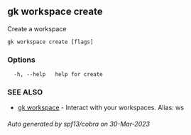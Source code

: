 ## gk workspace create

Create a workspace

```
gk workspace create [flags]
```

### Options

```
  -h, --help   help for create
```

### SEE ALSO

* [gk workspace](gk_workspace.md)	 - Interact with your workspaces. Alias: ws

###### Auto generated by spf13/cobra on 30-Mar-2023
